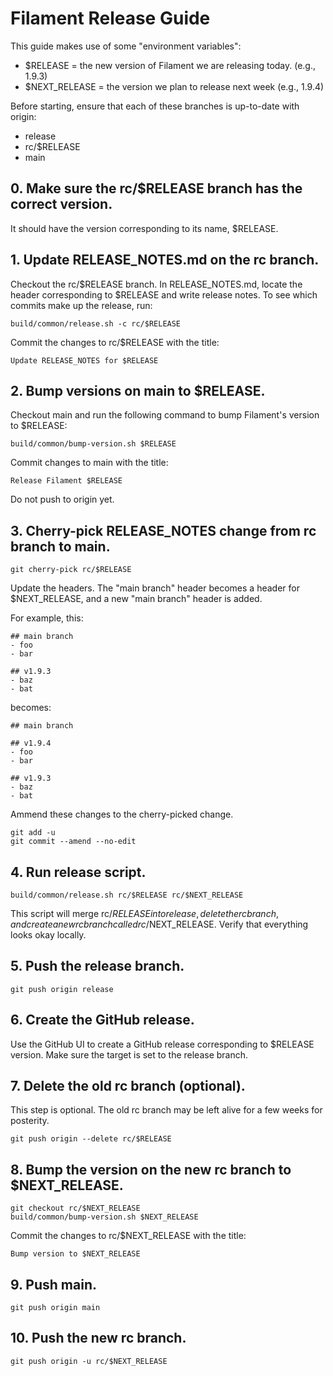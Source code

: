 # Filament Release Guide

This guide makes use of some "environment variables":
- $RELEASE = the new version of Filament we are releasing today. (e.g., 1.9.3)
- $NEXT_RELEASE = the version we plan to release next week (e.g., 1.9.4)

Before starting, ensure that each of these branches is up-to-date with origin:
- release
- rc/$RELEASE
- main

## 0. Make sure the rc/$RELEASE branch has the correct version.

It should have the version corresponding to its name, $RELEASE.

## 1. Update RELEASE_NOTES.md on the rc branch.

Checkout the rc/$RELEASE branch. In RELEASE_NOTES.md, locate the header corresponding to $RELEASE
and write release notes. To see which commits make up the release, run:

```
build/common/release.sh -c rc/$RELEASE
```

Commit the changes to rc/$RELEASE with the title:

```
Update RELEASE_NOTES for $RELEASE
```

## 2. Bump versions on main to $RELEASE.

Checkout main and run the following command to bump Filament's version to $RELEASE:

```
build/common/bump-version.sh $RELEASE
```

Commit changes to main with the title:

```
Release Filament $RELEASE
```

Do not push to origin yet.

## 3. Cherry-pick RELEASE_NOTES change from rc branch to main.

```
git cherry-pick rc/$RELEASE
```

Update the headers. The "main branch" header becomes a header for $NEXT_RELEASE, and a new "main
branch" header is added.

For example, this:

```
## main branch
- foo
- bar

## v1.9.3
- baz
- bat
```

becomes:

```
## main branch

## v1.9.4
- foo
- bar

## v1.9.3
- baz
- bat
```

Ammend these changes to the cherry-picked change.

```
git add -u
git commit --amend --no-edit
```

## 4. Run release script.

```
build/common/release.sh rc/$RELEASE rc/$NEXT_RELEASE
```

This script will merge rc/$RELEASE into release, delete the rc branch, and create a new rc
branch called rc/$NEXT_RELEASE. Verify that everything looks okay locally.

## 5. Push the release branch.

```
git push origin release
```

## 6. Create the GitHub release.

Use the GitHub UI to create a GitHub release corresponding to $RELEASE version.
Make sure the target is set to the release branch.

## 7. Delete the old rc branch (optional).

This step is optional. The old rc branch may be left alive for a few weeks for posterity.

```
git push origin --delete rc/$RELEASE
```

## 8. Bump the version on the new rc branch to $NEXT_RELEASE.

```
git checkout rc/$NEXT_RELEASE
build/common/bump-version.sh $NEXT_RELEASE
```

Commit the changes to rc/$NEXT_RELEASE with the title:

```
Bump version to $NEXT_RELEASE
```

## 9. Push main.

```
git push origin main
```

## 10. Push the new rc branch.

```
git push origin -u rc/$NEXT_RELEASE
```
